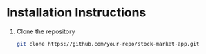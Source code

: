 # Installation Instructions

1. Clone the repository
   ```bash
   git clone https://github.com/your-repo/stock-market-app.git
